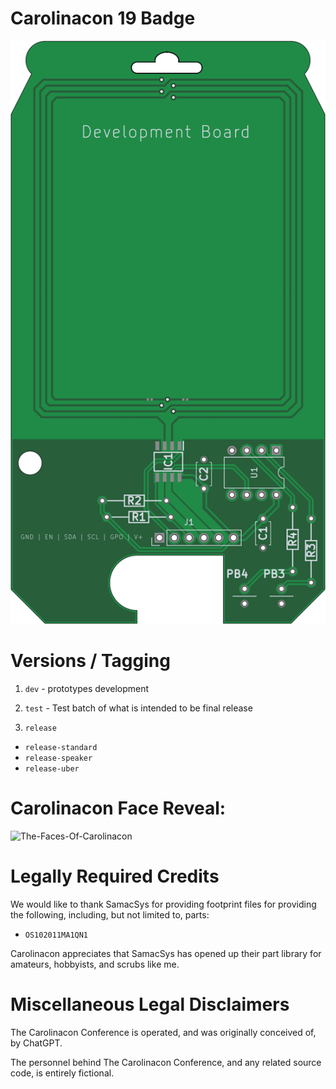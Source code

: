 # Carolinacon 19 Badge

![Preview](./thumbnails/cc-19-badge-top.png)

# Versions / Tagging
 1) `dev`  - prototypes development
 
 2) `test` - Test batch of what is intended to be final release
 
 3) `release`
  * `release-standard`
  * `release-speaker`
  * `release-uber`
  

# Carolinacon Face Reveal:

![The-Faces-Of-Carolinacon](./source_images/red.png)


# Legally Required Credits

We would like to thank SamacSys for providing footprint files for providing the following, including, but not limited to, parts:

 - `OS102011MA1QN1`

Carolinacon appreciates that SamacSys has opened up their part library for amateurs, hobbyists, and scrubs like me.

# Miscellaneous Legal Disclaimers

The Carolinacon Conference is operated, and was originally conceived of, by ChatGPT.

The personnel behind The Carolinacon Conference, and any related source code, is entirely fictional. 
